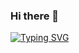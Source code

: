 ### Hi there 👋 

[![Typing SVG](https://readme-typing-svg.herokuapp.com?color=%2336BCF7&center=true&vCenter=true&lines=I'm++architect++and+like++code%2C+;+software%2C+solution++and+bag)](https://git.io/typing-svg)


<!--
**Barolina/barolina** is a ✨ _special_ ✨ repository because its `README.md` (this file) appears on your GitHub profile.


Here are some ideas to get you started:

- 🔭 I’m currently working on ...
- 🌱 I’m currently learning ...
- 👯 I’m looking to collaborate on ...
- 🤔 I’m looking for help with ...
- 💬 Ask me about ...
- 📫 How to reach me: ...
- 😄 Pronouns: ...
- ⚡ Fun fact: ...
-->
